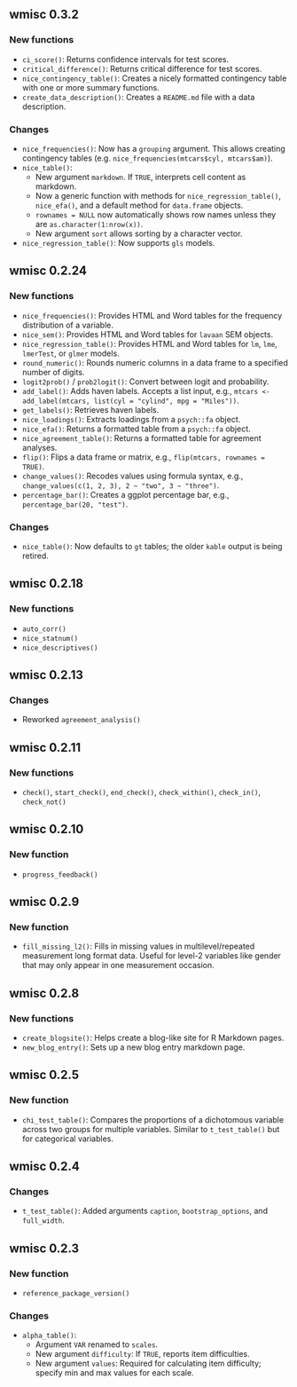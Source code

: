 ## wmisc 0.3.2

### New functions

* `ci_score()`: Returns confidence intervals for test scores.
* `critical_difference()`: Returns critical difference for test scores.
* `nice_contingency_table()`: Creates a nicely formatted contingency table with one or more summary functions.
* `create_data_description()`: Creates a `README.md` file with a data description.

### Changes

* `nice_frequencies()`: Now has a `grouping` argument. This allows creating contingency tables (e.g. `nice_frequencies(mtcars$cyl, mtcars$am)`).
* `nice_table()`:
  * New argument `markdown`. If `TRUE`, interprets cell content as markdown.
  * Now a generic function with methods for `nice_regression_table()`, `nice_efa()`, and a default method for `data.frame` objects.
  * `rownames = NULL` now automatically shows row names unless they are `as.character(1:nrow(x))`.
  * New argument `sort` allows sorting by a character vector.
* `nice_regression_table()`: Now supports `gls` models.


## wmisc 0.2.24

### New functions

* `nice_frequencies()`: Provides HTML and Word tables for the frequency distribution of a variable.
* `nice_sem()`: Provides HTML and Word tables for `lavaan` SEM objects.
* `nice_regression_table()`: Provides HTML and Word tables for `lm`, `lme`, `lmerTest`, or `glmer` models.
* `round_numeric()`: Rounds numeric columns in a data frame to a specified number of digits.
* `logit2prob()` / `prob2logit()`: Convert between logit and probability.
* `add_label()`: Adds haven labels. Accepts a list input, e.g., `mtcars <- add_label(mtcars, list(cyl = "cylind", mpg = "Miles"))`.
* `get_labels()`: Retrieves haven labels.
* `nice_loadings()`: Extracts loadings from a `psych::fa` object.
* `nice_efa()`: Returns a formatted table from a `psych::fa` object.
* `nice_agreement_table()`: Returns a formatted table for agreement analyses.
* `flip()`: Flips a data frame or matrix, e.g., `flip(mtcars, rownames = TRUE)`.
* `change_values()`: Recodes values using formula syntax, e.g., `change_values(c(1, 2, 3), 2 ~ "two", 3 ~ "three")`.
* `percentage_bar()`: Creates a ggplot percentage bar, e.g., `percentage_bar(20, "test")`.

### Changes

* `nice_table()`: Now defaults to `gt` tables; the older `kable` output is being retired.


## wmisc 0.2.18

### New functions

* `auto_corr()`
* `nice_statnum()`
* `nice_descriptives()`


## wmisc 0.2.13

### Changes

* Reworked `agreement_analysis()`


## wmisc 0.2.11

### New functions

* `check()`, `start_check()`, `end_check()`, `check_within()`, `check_in()`, `check_not()`


## wmisc 0.2.10

### New function

* `progress_feedback()`


## wmisc 0.2.9

### New function

* `fill_missing_l2()`: Fills in missing values in multilevel/repeated measurement long format data. Useful for level-2 variables like gender that may only appear in one measurement occasion.


## wmisc 0.2.8

### New functions

* `create_blogsite()`: Helps create a blog-like site for R Markdown pages.
* `new_blog_entry()`: Sets up a new blog entry markdown page.


## wmisc 0.2.5

### New function

* `chi_test_table()`: Compares the proportions of a dichotomous variable across two groups for multiple variables. Similar to `t_test_table()` but for categorical variables.


## wmisc 0.2.4

### Changes

* `t_test_table()`: Added arguments `caption`, `bootstrap_options`, and `full_width`.


## wmisc 0.2.3

### New function

* `reference_package_version()`

### Changes

* `alpha_table()`:
  * Argument `VAR` renamed to `scales`.
  * New argument `difficulty`: If `TRUE`, reports item difficulties.
  * New argument `values`: Required for calculating item difficulty; specify min and max values for each scale.
